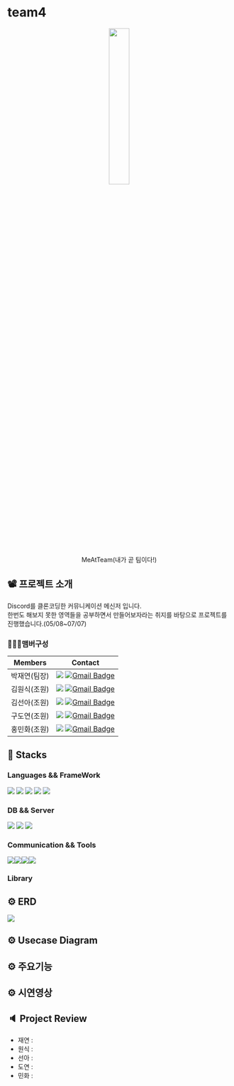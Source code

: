 # team4
<p align="center">
  <img src = "https://user-images.githubusercontent.com/92138545/252311534-549ca24e-501c-4d9f-b333-96b004291968.png" width="30%" height="30%" stlye="">
</p>
<p align="center">
  MeAtTeam(내가 곧 팀이다!)
</p>

## 📽️ 프로젝트 소개
Discord를 클론코딩한 커뮤니케이션 메신저 입니다. <br>
한번도 해보지 못한 영역들을 공부하면서 만들어보자라는 취지를 바탕으로 프로젝트를 진행했습니다.(05/08~07/07)
### 🧑‍🤝‍🧑맴버구성
|Members|Contact|
|------|---|
|박재연(팀장)|<a href="https://github.com/GuGura"><img src="https://img.shields.io/badge/GitHub-181717?style=flat-square&logo=GitHub&logoColor=white"/></a> [![Gmail Badge](https://img.shields.io/badge/wodus331@gmail.com-d14836?style=flat-square&logo=Gmail&logoColor=white&link=mailto:wodus331@gmail.com)](mailto:wodus331@gmail.com)|
|김원식(조원)|<a href="https://github.com/Cicada223"><img src="https://img.shields.io/badge/GitHub-181717?style=flat-square&logo=GitHub&logoColor=white"/></a> [![Gmail Badge](https://img.shields.io/badge/cicada2529@gmail.com-d14836?style=flat-square&logo=Gmail&logoColor=white&link=mailto:cicada2529@gmail.com)](mailto:cicada2529@gmail.com)|
|김선아(조원)|<a href="https://github.com/GuGura"><img src="https://img.shields.io/badge/GitHub-181717?style=flat-square&logo=GitHub&logoColor=white"/></a> [![Gmail Badge](https://img.shields.io/badge/wodus331@gmail.com-d14836?style=flat-square&logo=Gmail&logoColor=white&link=mailto:wodus331@gmail.com)](mailto:wodus331@gmail.com)|
|구도연(조원)|<a href="https://github.com/GuGura"><img src="https://img.shields.io/badge/GitHub-181717?style=flat-square&logo=GitHub&logoColor=white"/></a> [![Gmail Badge](https://img.shields.io/badge/wodus331@gmail.com-d14836?style=flat-square&logo=Gmail&logoColor=white&link=mailto:wodus331@gmail.com)](mailto:wodus331@gmail.com)|
|홍민화(조원)|<a href="https://github.com/hongminhwa"><img src="https://img.shields.io/badge/GitHub-181717?style=flat-square&logo=GitHub&logoColor=white"/></a> [![Gmail Badge](https://img.shields.io/badge/minhwa101@gmail.com-d14836?style=flat-square&logo=Gmail&logoColor=white&link=mailto:minhwa101@gmail.com)](mailto:minhwa101@gmail.com)|

## 🚀 Stacks
### Languages && FrameWork
<img src="https://img.shields.io/badge/vue.js-%234FC08D.svg?&style=for-the-badge&logo=vue.js&logoColor=white" /> <img src="https://img.shields.io/badge/spring-%236DB33F.svg?&style=for-the-badge&logo=spring&logoColor=white" /> <img src="https://img.shields.io/badge/javascript-%23F7DF1E.svg?&style=for-the-badge&logo=javascript&logoColor=black" /> <img src="https://img.shields.io/badge/java-%23007396.svg?&style=for-the-badge&logo=java&logoColor=white" /> <img src="https://img.shields.io/badge/css3-%231572B6.svg?&style=for-the-badge&logo=css3&logoColor=white" />

### DB && Server
<img src="https://img.shields.io/badge/mariadb-%23003545.svg?&style=for-the-badge&logo=mariadb&logoColor=white" /> <img src="https://img.shields.io/badge/redis-%23DC382D.svg?&style=for-the-badge&logo=redis&logoColor=white" /> <img src="https://img.shields.io/badge/apache%20tomcat-%23F8DC75.svg?&style=for-the-badge&logo=apache%20tomcat&logoColor=black" />

### Communication && Tools
<div style="display:flex">
  <img src="https://img.shields.io/badge/notion-%23000000.svg?&style=for-the-badge&logo=notion&logoColor=white" /> <img src="https://img.shields.io/badge/github-%23181717.svg?&style=for-the-badge&logo=github&logoColor=white" /> <img src="https://img.shields.io/badge/discord-%237289DA.svg?&style=for-the-badge&logo=discord&logoColor=white" /> 	<img src="https://img.shields.io/badge/intellij%20idea-%23000000.svg?&style=for-the-badge&logo=intellij%20idea&logoColor=white" />
</div>

### Library

## ⚙️ ERD
<img src="https://user-images.githubusercontent.com/92138545/252337707-6fc2d629-8e79-4094-bc9b-de0499989bc0.png">

## ⚙️ Usecase Diagram

## ⚙️ 주요기능

## ⚙️ 시연영상

## 🔈 Project Review 
- 재연 :
- 원식 :
- 선아 :
- 도연 :
- 민화 :
